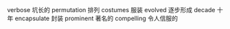 verbose 坑长的
permutation 排列
costumes 服装
evolved 逐步形成
decade 十年
encapsulate 封装
prominent 著名的
compelling  令人信服的
